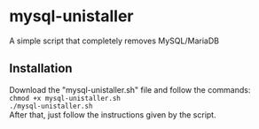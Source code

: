 # mysql-unistaller
A simple script that completely removes MySQL/MariaDB

## Installation
Download the "mysql-unistaller.sh" file and follow the commands:<br/>
`chmod +x mysql-unistaller.sh`<br/>
`./mysql-unistaller.sh`<br/>
After that, just follow the instructions given by the script.
